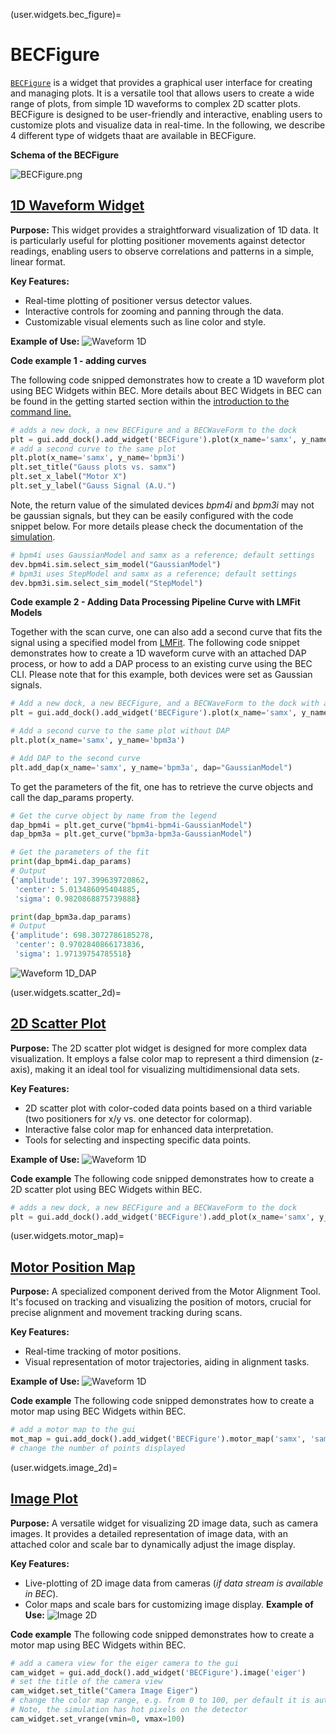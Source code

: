 (user.widgets.bec_figure)=
# BECFigure
[`BECFigure`](/api_reference/_autosummary/bec_widgets.cli.client.BECFigure) is a widget that provides a graphical user interface for creating and managing plots. It is a versatile tool that allows users to create a wide range of plots, from simple 1D waveforms to complex 2D scatter plots. BECFigure is designed to be user-friendly and interactive, enabling users to customize plots and visualize data in real-time.
In the following, we describe 4 different type of widgets thaat are available in BECFigure. 

**Schema of the BECFigure**

![BECFigure.png](BECFigure.png)

## [1D Waveform Widget](/api_reference/_autosummary/bec_widgets.cli.client.BECWaveform)

**Purpose:** This widget provides a straightforward visualization of 1D data. It is particularly useful for plotting positioner movements against detector readings, enabling users to observe correlations and patterns in a simple, linear format.

**Key Features:**
- Real-time plotting of positioner versus detector values.
- Interactive controls for zooming and panning through the data.
- Customizable visual elements such as line color and style.

**Example of Use:**
![Waveform 1D](./w1D.gif)

**Code example 1 - adding curves**

The following code snipped demonstrates how to create a 1D waveform plot using BEC Widgets within BEC. More details about BEC Widgets in BEC can be found in the getting started section within the [introduction to the command line.](user.command_line_introduction)
```python
# adds a new dock, a new BECFigure and a BECWaveForm to the dock
plt = gui.add_dock().add_widget('BECFigure').plot(x_name='samx', y_name='bpm4i')
# add a second curve to the same plot 
plt.plot(x_name='samx', y_name='bpm3i')
plt.set_title("Gauss plots vs. samx")
plt.set_x_label("Motor X")
plt.set_y_label("Gauss Signal (A.U.")
```
Note, the return value of the simulated devices *bpm4i* and *bpm3i* may not be gaussian signals, but they can be easily configured with the code snippet below. For more details please check the documentation of the [simulation](https://bec.readthedocs.io/en/latest/developer/devices/bec_sim.html).
```python
# bpm4i uses GaussianModel and samx as a reference; default settings
dev.bpm4i.sim.select_sim_model("GaussianModel")
# bpm3i uses StepModel and samx as a reference; default settings
dev.bpm3i.sim.select_sim_model("StepModel")
```

**Code example 2 - Adding Data Processing Pipeline Curve with LMFit Models**

Together with the scan curve, one can also add a second curve that fits the signal using a specified model
from [LMFit](https://lmfit.github.io/lmfit-py/builtin_models.html). The following code snippet demonstrates how to
create a 1D waveform curve with an attached DAP process, or how to add a DAP process to an existing curve using the BEC
CLI. Please note that for this example, both devices were set as Gaussian signals.

```python
# Add a new dock, a new BECFigure, and a BECWaveForm to the dock with a GaussianModel DAP
plt = gui.add_dock().add_widget('BECFigure').plot(x_name='samx', y_name='bpm4i', dap="GaussianModel")

# Add a second curve to the same plot without DAP
plt.plot(x_name='samx', y_name='bpm3a')

# Add DAP to the second curve
plt.add_dap(x_name='samx', y_name='bpm3a', dap="GaussianModel")

```

To get the parameters of the fit, one has to retrieve the curve objects and call the dap_params property.

```python
# Get the curve object by name from the legend
dap_bpm4i = plt.get_curve("bpm4i-bpm4i-GaussianModel")
dap_bpm3a = plt.get_curve("bpm3a-bpm3a-GaussianModel")

# Get the parameters of the fit
print(dap_bpm4i.dap_params)
# Output
{'amplitude': 197.399639720862,
 'center': 5.013486095404885,
 'sigma': 0.9820868875739888}

print(dap_bpm3a.dap_params)
# Output
{'amplitude': 698.3072786185278,
 'center': 0.9702840866173836,
 'sigma': 1.97139754785518}
```

![Waveform 1D_DAP](./bec_figure_dap.gif)

(user.widgets.scatter_2d)=
## [2D Scatter Plot](/api_reference/_autosummary/bec_widgets.cli.client.BECWaveform)

**Purpose:** The 2D scatter plot widget is designed for more complex data visualization. It employs a false color map to represent a third dimension (z-axis), making it an ideal tool for visualizing multidimensional data sets.

**Key Features:**

- 2D scatter plot with color-coded data points based on a third variable (two positioners for x/y vs. one detector for colormap).
- Interactive false color map for enhanced data interpretation.
- Tools for selecting and inspecting specific data points.

**Example of Use:**
![Waveform 1D](./scatter_2D.gif)

**Code example**
The following code snipped demonstrates how to create a 2D scatter plot using BEC Widgets within BEC.
```python
# adds a new dock, a new BECFigure and a BECWaveForm to the dock
plt = gui.add_dock().add_widget('BECFigure').add_plot(x_name='samx', y_name='samy', z_name='bpm4i')
```

(user.widgets.motor_map)=
## [Motor Position Map](/api_reference/_autosummary/bec_widgets.cli.client.BECMotorMap)

**Purpose:** A specialized component derived from the Motor Alignment Tool. It's focused on tracking and visualizing the position of motors, crucial for precise alignment and movement tracking during scans.

**Key Features:**
- Real-time tracking of motor positions.
- Visual representation of motor trajectories, aiding in alignment tasks.

**Example of Use:**
![Waveform 1D](./motor.gif)

**Code example**
The following code snipped demonstrates how to create a motor map using BEC Widgets within BEC.
```python
# add a motor map to the gui
mot_map = gui.add_dock().add_widget('BECFigure').motor_map('samx', 'samy')
# change the number of points displayed
```

(user.widgets.image_2d)=
## [Image Plot](/api_reference/_autosummary/bec_widgets.cli.client.BECImageItem)

**Purpose:** A versatile widget for visualizing 2D image data, such as camera images. It provides a detailed representation of image data, with an attached color and scale bar to dynamically adjust the image display.

**Key Features:**
- Live-plotting of 2D image data from cameras (*if data stream is available in BEC*).
- Color maps and scale bars for customizing image display.
**Example of Use:**
![Image 2D](./image_plot.gif)

**Code example**
The following code snipped demonstrates how to create a motor map using BEC Widgets within BEC.
```python
# add a camera view for the eiger camera to the gui
cam_widget = gui.add_dock().add_widget('BECFigure').image('eiger')
# set the title of the camera view
cam_widget.set_title("Camera Image Eiger")
# change the color map range, e.g. from 0 to 100, per default it is autoscaling
# Note, the simulation has hot pixels on the detector
cam_widget.set_vrange(vmin=0, vmax=100)
```
